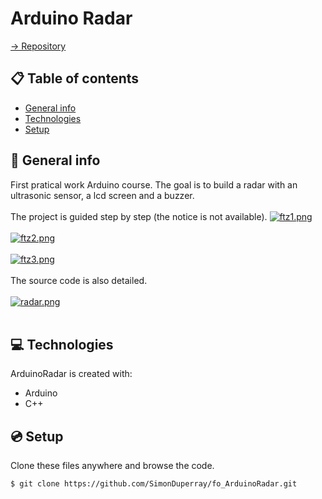 # Arduino Radar

[-> Repository](https://github.com/SimonDuperray/fo_ArduinoRadar)

## :clipboard: Table of contents
* [General info](#general-info)
* [Technologies](#technologies)
* [Setup](#setup)

## :page_facing_up: General info
First pratical work Arduino course. The goal is to build a radar with an ultrasonic sensor, a lcd screen and a buzzer.<br><br>
The project is guided step by step (the notice is not available).
[![ftz1.png](https://i.postimg.cc/W4xQMrK9/ftz1.png)](https://postimg.cc/cKM9WKdY)<br><br>
[![ftz2.png](https://i.postimg.cc/rsjnYtn2/ftz2.png)](https://postimg.cc/SYXfnjbg)<br><br>
[![ftz3.png](https://i.postimg.cc/1zFW1dCH/ftz3.png)](https://postimg.cc/Nyg81dw9)<br><br>
The source code is also detailed.<br><br>
[![radar.png](https://i.postimg.cc/jdGPYSGp/radar.png)](https://postimg.cc/tYNYhpRk)<br><br>

## :computer: Technologies
ArduinoRadar is created with:
* Arduino
* C++
	
## :cd: Setup
Clone these files anywhere and browse the code.
```batch
$ git clone https://github.com/SimonDuperray/fo_ArduinoRadar.git
```
